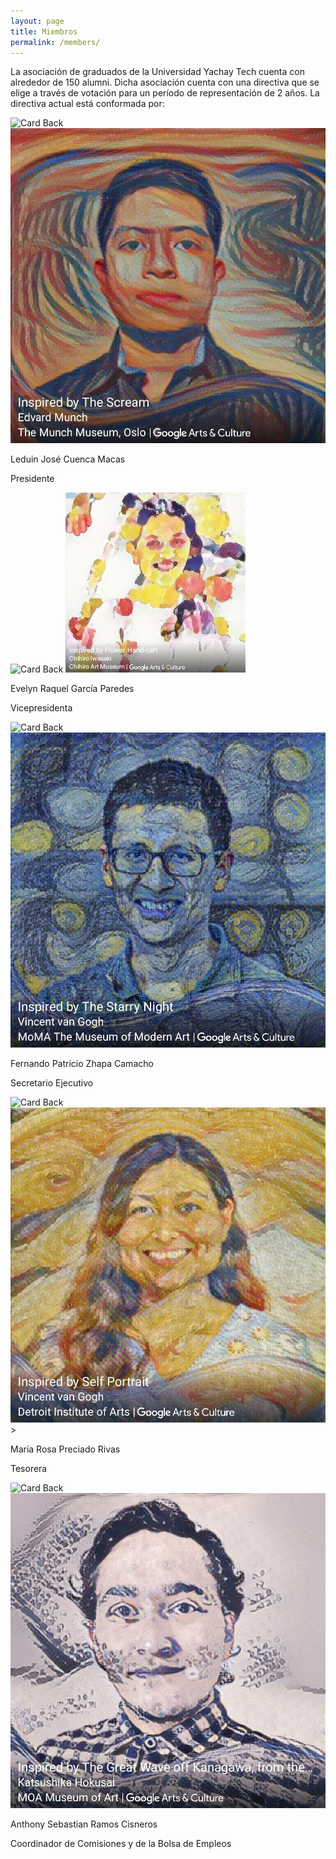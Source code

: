 ```yaml
---
layout: page
title: Miembros
permalink: /members/
---
```


La asociación de graduados de la Universidad Yachay Tech cuenta con alrededor de 150 alumni. Dicha asociación cuenta con una directiva que se elige a través de votación para un período de representación de 2 años. La directiva actual está conformada por:



<div class="row">
	<div class="column with-caption">
	<div class="card">
        <img src="/assets/images/ljcm.png" alt="Card Back">
        <img src="/assets/images/ljcm-art.jpeg" class="img-top" alt="Card Front">
    </div>
		<p class="person-name thick">Leduin José Cuenca Macas</p>
		<p class="role-name thick">Presidente</p>
    </div>
	<div class="column with-caption">
		<div class="card">
        <img src="/assets/images/ergp.png" alt="Card Back">
        <img src="/assets/images/ergp-art.jpeg" class="img-top" alt="Card Front">
    </div>
		<p class="person-name thick">Evelyn Raquel García Paredes</p>
		<p class="role-name thick">Vicepresidenta</p>
	</div>
</div>

<div class="row">
	<div class="column with-caption">
	<div class="card">
        <img src="/assets/images/fpzc.png" alt="Card Back">
        <img src="/assets/images/fpzc-art.jpg" class="img-top" alt="Card Front">
    </div>
		<p class="person-name thick">Fernando Patricio Zhapa Camacho</p>
		<p class="role-name thick">Secretario Ejecutivo</p>
	</div>
	<div class="column with-caption">
		<div class="card">
        <img src="/assets/images/mrpr.png" alt="Card Back">
        <img src="/assets/images/mrpr-art.jpeg" class="img-top" alt="Card Front">
    </div>>
		<p class="person-name thick">María Rosa Preciado Rivas</p>
		<p class="role-name thick">Tesorera</p>
	</div>
	<div class="column with-caption">
		<div class="card">
        <img src="/assets/images/asrc.png" alt="Card Back">
        <img src="/assets/images/asrc-art.jpeg" class="img-top" alt="Card Front">
    </div>
		<p class="person-name thick">Anthony Sebastian Ramos Cisneros</p>
		<p class="role-name thick">Coordinador de Comisiones y de la Bolsa de Empleos</p>
	</div>
</div>
